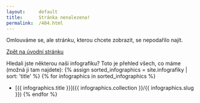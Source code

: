 ```yaml
---
layout:     default
title:      Stránka nenalezena!
permalink:  /404.html
---
```

Omlouváme se, ale stránku, kterou chcete zobrazit, se nepodařilo najít.

<a href="/" class="btn btn-primary" role="button">Zpět na úvodní stránku</a>

Hledali jste některou naši infografiku? Toto je přehled všech, co máme (možná ji tam najdete):
{% assign sorted_infographics = site.infografiky | sort: 'title' %}
{% for infographics in sorted_infographics %}
  * [{{ infographics.title }}]({{ infographics.collection }}/{{ infographics.slug }}) {% endfor %}